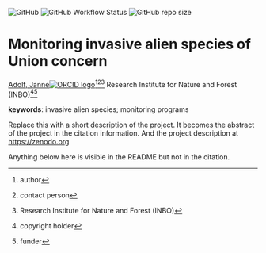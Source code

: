 <!-- badges: start -->
![GitHub](https://img.shields.io/github/license/inbo/monitoring-ias)
![GitHub Workflow Status](https://img.shields.io/github/actions/workflow/status/inbo/monitoring-ias/check-project)
![GitHub repo size](https://img.shields.io/github/repo-size/inbo/monitoring-ias)
<!-- badges: end -->

# Monitoring invasive alien species of Union concern

[Adolf, Janne![ORCID logo](https://info.orcid.org/wp-content/uploads/2019/11/orcid_16x16.png)](https://orcid.org/https://orcid.org/0000-0001-6064-9803)[^aut][^cre][^inbo.be]
Research Institute for Nature and Forest (INBO)[^cph][^fnd]

[^cph]: copyright holder
[^fnd]: funder
[^aut]: author
[^cre]: contact person
[^inbo.be]: Research Institute for Nature and Forest (INBO)

**keywords**: invasive alien species; monitoring programs

<!-- community: inbo -->

<!-- description: start -->
Replace this with a short description of the project.
It becomes the abstract of the project in the citation information.
And the project description at https://zenodo.org
<!-- description: end -->

Anything below here is visible in the README but not in the citation.
